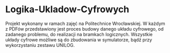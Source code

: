 # Logika-Ukladow-Cyfrowych
Projekt wykonany w ramach zajęć na Politechnice Wrocławskiej. 
W każdym z PDFów przedstawiony jest proces budowy danego układu cyfrowego, od zadanego problemu, do realizacji na bramkach logicznych.
Wszystkie układy cyfrowe możliwe są do zbudowania w symulatorze, bądź przy wykorzystaniu zestawu UNILOG.
